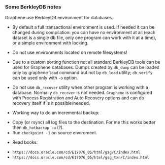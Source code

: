 ### Some BerkleyDB notes

Graphene use BerkleyDB environment for databases.

* By default a full transactional environment is used. If needed it can
  be changed during compilation: you can have no environment at
  all (each dataset is a single db file, only one program can work with
  it at a time), or a simple environment with locking.

* Do not use environments located on remote filesystems!

* Due to a custom sorting function not all standard BerkleyDB tools can
  be used for Graphene databases. Dumps created by `db_dump` can
  be loaded only by graphene `load` command but not by `db_load` utility;
  `db_verify` can be used only with `-o` option.

* Do not use `db_recover` utility when other program is working with a database.
  Normally `db_recover` is not needed. `Graphene` is configured
  with Process Registration and Auto Recovery options and can do recovery itself
  if is it possible/needed.

* Working way to do an incremental backup:
- Copy (or rsync) all log files to the destination.
  For me this works better then `db_hotbackup -u` (?).
- Run `checkpoint -1` on source enviroment.

* Read books:
 - `https://docs.oracle.com/cd/E17076_05/html/gsg/C/index.html`
 - `https://docs.oracle.com/cd/E17076_05/html/gsg_txn/C/index.html`
